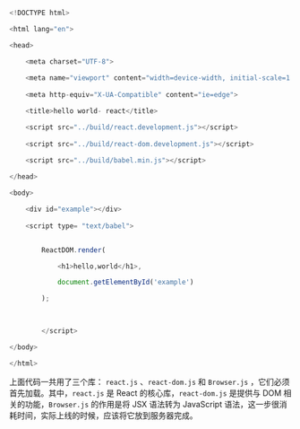 ```javascript
<!DOCTYPE html>

<html lang="en">

<head>

    <meta charset="UTF-8">
    
    <meta name="viewport" content="width=device-width, initial-scale=1.0">
    
    <meta http-equiv="X-UA-Compatible" content="ie=edge">

​    <title>hello world- react</title>

    <script src="../build/react.development.js"></script>
    
    <script src="../build/react-dom.development.js"></script>
    
    <script src="../build/babel.min.js"></script>

</head>

<body>

    <div id="example"></div>
    
    <script type= "text/babel">


​        ReactDOM.render(

​            <h1>hello,world</h1>,

​            document.getElementById('example')

​        );

​        

​        </script>

</body>

</html>
```

上面代码一共用了三个库： `react.js` 、`react-dom.js` 和 `Browser.js` ，它们必须首先加载。其中，`react.js` 是 React 的核心库，`react-dom.js` 是提供与 DOM 相关的功能，`Browser.js` 的作用是将 JSX 语法转为 JavaScript 语法，这一步很消耗时间，实际上线的时候，应该将它放到服务器完成。